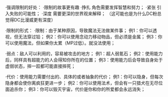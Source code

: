
·强调限制的好处：
    ·限制的故事更有趣
    ·挣扎
         角色需要发挥智慧和努力；
    ·紧张
        引入失败的可能性；
    ·深度
        需要更深的世界观来解释；
    （这可能也是为什么DC粉总觉得DC比漫威更有深度）

·限制的形式：
·限制：由于某种原因，导致魔法无法做某件事；
     例1：你可以透视，但无法穿过铅；
     例2：你可以使用念动力移动物品，但必须是金属；
     例3：你可以使用魔法，但如果你太累（MP过低）。就没法使用；

·弱点：敌人可以利用的，容易被攻击的地方；
     例1：超人弱氪石；
     例2：使用能力后，同样具有超能力的人会得知你所在的位置；
     例3：使用能力后会导致自身处于虚弱状态，摔一跤都可能直接摔死；

·代价：使用能力需要付出的、具体的或者抽象的代价；
     例1：你可以隐身，但每次隐身都会使你离疯狂更进一步；
     例2：你可以使用法术，但会有一只猎犬在无尽位面追杀你；
     例3：你可以毁灭宇宙，代价是你和你的所爱都会永远消失；
